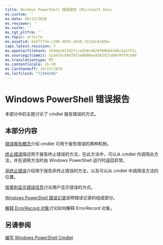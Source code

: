 ```yaml
---
title: Windows PowerShell 错误报告 |Microsoft Docs
ms.custom: ''
ms.date: 09/13/2016
ms.reviewer: ''
ms.suite: ''
ms.tgt_pltfrm: ''
ms.topic: article
ms.assetid: 61b7773a-c346-4835-a928-7212dc4c85bc
caps.latest.revision: 7
ms.openlocfilehash: 259de341fd2fcce2b0c4629f806b4348cba1ff2c
ms.sourcegitcommit: 52a67bcd9d7bf3e8600ea4302d1fa8970ff9c998
ms.translationtype: MT
ms.contentlocale: zh-CN
ms.lasthandoff: 10/15/2019
ms.locfileid: "72364266"
---
```

# <a name="windows-powershell-error-reporting"></a>Windows PowerShell 错误报告

本部分中的主题讨论了 cmdlet 报告错误的方式。

## <a name="in-this-section"></a>本部分内容

[错误报告概念](./error-reporting-concepts.md)介绍 cmdlet 可用于报告错误的两种机制。

[终止错误](./terminating-errors.md)描述用于报告终止错误的方法，在此方法中，可以从 cmdlet 内调用此方法，并在调用方法时由 Windows PowerShell 运行时返回异常。

[非终止错误](./non-terminating-errors.md)介绍用于报告非终止错误的方法，以及可以从 cmdlet 中调用该方法的位置。

[按类别显示错误信息](./displaying-error-information.md)讨论用户显示错误的方式。

[Windows PowerShell 错误记录](./windows-powershell-error-records.md)说明错误记录的组成部分。

[解释 ErrorRecord 对象](./interpreting-errorrecord-objects.md)讨论如何解释 ErrorRecord 对象。

## <a name="see-also"></a>另请参阅

[编写 Windows PowerShell Cmdlet](./writing-a-windows-powershell-cmdlet.md)
